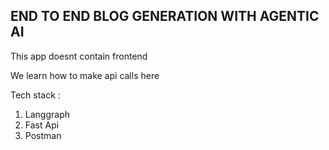 ## END TO END BLOG GENERATION WITH AGENTIC AI


This app doesnt contain frontend 

We learn how to make api calls here

Tech stack : 

1. Langgraph
2. Fast Api 
3. Postman